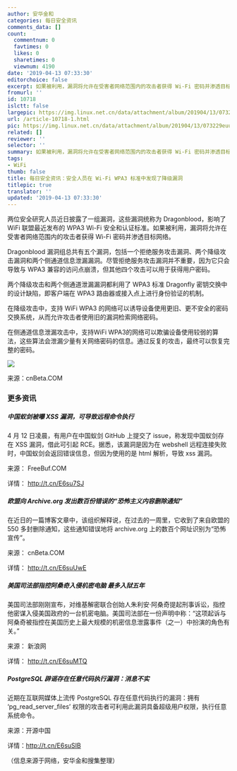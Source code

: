 ```yaml
---
author: 安华金和
categories: 每日安全资讯
comments_data: []
count:
  commentnum: 0
  favtimes: 0
  likes: 0
  sharetimes: 0
  viewnum: 4190
date: '2019-04-13 07:33:30'
editorchoice: false
excerpt: 如果被利用，漏洞将允许在受害者网络范围内的攻击者获得 Wi-Fi 密码并渗透目标网络。
fromurl: ''
id: 10718
islctt: false
largepic: https://img.linux.net.cn/data/attachment/album/201904/13/073229euu447lxllh4lqqp.jpg
url: /article-10718-1.html
pic: https://img.linux.net.cn/data/attachment/album/201904/13/073229euu447lxllh4lqqp.jpg.thumb.jpg
related: []
reviewer: ''
selector: ''
summary: 如果被利用，漏洞将允许在受害者网络范围内的攻击者获得 Wi-Fi 密码并渗透目标网络。
tags:
- WiFi
thumb: false
title: 每日安全资讯：安全人员在 Wi-Fi WPA3 标准中发现了降级漏洞
titlepic: true
translator: ''
updated: '2019-04-13 07:33:30'
---
```


两位安全研究人员近日披露了一组漏洞，这些漏洞统称为 Dragonblood，影响了 WiFi 联盟最近发布的 WPA3 Wi-Fi 安全和认证标准。如果被利用，漏洞将允许在受害者网络范围内的攻击者获得 Wi-Fi 密码并渗透目标网络。


Dragonblood 漏洞组总共有五个漏洞，包括一个拒绝服务攻击漏洞、两个降级攻击漏洞和两个侧通道信息泄漏漏洞。尽管拒绝服务攻击漏洞并不重要，因为它只会导致与 WPA3 兼容的访问点崩溃，但其他四个攻击可以用于获得用户密码。


两个降级攻击和两个侧通道泄漏漏洞都利用了 WPA3 标准 Dragonfly 密钥交换中的设计缺陷，即客户端在 WPA3 路由器或接入点上进行身份验证的机制。


在降级攻击中，支持 WiFi WPA3 的网络可以诱导设备使用更旧、更不安全的密码交换系统，从而允许攻击者使用旧的漏洞检索网络密码。


在侧通道信息泄漏攻击中，支持WiFi WPA3的网络可以欺骗设备使用较弱的算法，这些算法会泄漏少量有关网络密码的信息。通过反复的攻击，最终可以恢复完整的密码。


![](/data/attachment/album/201904/13/073229euu447lxllh4lqqp.jpg)


来源：cnBeta.COM


### 更多资讯


##### 中国蚁剑被曝 XSS 漏洞，可导致远程命令执行


4 月 12 日凌晨，有用户在中国蚁剑 GitHub 上提交了 issue，称发现中国蚁剑存在 XSS 漏洞，借此可引起 RCE。据悉，该漏洞是因为在 webshell 远程连接失败时，中国蚁剑会返回错误信息，但因为使用的是 html 解析，导致 xss 漏洞。


来源： FreeBuf.COM


详情： <http://t.cn/E6su7SJ> 


##### 欧盟向 Archive.org 发出数百份错误的“恐怖主义内容删除通知”


在近日的一篇博客文章中，该组织解释说，在过去的一周里，它收到了来自欧盟的 550 多封删除通知，这些通知错误地将 archive.org 上的数百个网址识别为“恐怖宣传”。


来源： cnBeta.COM


详情： <http://t.cn/E6suUwE> 


##### 美国司法部指控阿桑奇入侵机密电脑 最多入狱五年


美国司法部刚刚宣布，对维基解密联合创始人朱利安·阿桑奇提起刑事诉讼，指控他密谋入侵美国政府的一台机密电脑。美国司法部在一份声明中称：“这项起诉与阿桑奇被指控在美国历史上最大规模的机密信息泄露事件（之一）中扮演的角色有关。”


来源： 新浪网


详情： <http://t.cn/E6suMTQ> 


##### PostgreSQL 辟谣存在任意代码执行漏洞：消息不实


近期在互联网媒体上流传 PostgreSQL 存在任意代码执行的漏洞：拥有 ‘pg\_read\_server\_files’ 权限的攻击者可利用此漏洞具备超级用户权限，执行任意系统命令。


来源：开源中国


详情：http://t.cn/E6suSIB


（信息来源于网络，安华金和搜集整理）